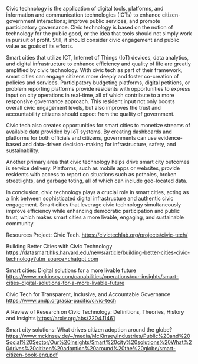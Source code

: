Civic technology is the application of digital tools, platforms, and information and communication technologies (ICTs) to enhance citizen-government interactions; improve public services, and promote participatory governance. Civic technology is based on the notion of technology for the public good, or the idea that tools should not simply work in pursuit of profit. Still, it should consider civic engagement and public value as goals of its efforts.

Smart cities that utilize ICT, Internet of Things (IoT) devices, data analytics, and digital infrastructure to enhance efficiency and quality of life are greatly amplified by civic technology. With civic tech as part of their framework, smart cities can engage citizens more deeply and foster co-creation of policies and services. Participatory budgeting platforms, digital petitions, or problem reporting platforms provide residents with opportunities to express input on city operations in real-time, all of which contribute to a more responsive governance approach. This resident input not only boosts overall civic engagement levels, but also improves the trust and accountability citizens should expect from the quality of government.

Civic tech also creates opportunities for smart cities to monetize streams of available data provided by IoT systems. By creating dashboards and platforms for both officials and citizens, governments can use evidence-based and data-driven decision-making for infrastructure, safety, and sustainability.

Another primary area that civic technology helps drive smart city outcomes is service delivery. Platforms, such as mobile apps or websites, provide residents with access to report on situations such as potholes, broken streetlights, and garbage toting, all of which can include geo-located data.

In conclusion, civic technology plays a crucial role in smart cities, acting as a link between sophisticated digital infrastructure and authentic civic engagement. Smart cities that leverage civic technology simultaneously improve efficiency while enhancing democratic participation and public trust, which makes smart cities a more livable, engaging, and sustainable community.

Resources
Project: Civic Tech. 
https://civictechlab.org/projects/civic-tech/

Building Better Cities with Civic Technology
https://datasmart.hks.harvard.edu/news/article/building-better-cities-civic-technology?utm_source=chatgpt.com

Smart cities: Digital solutions for a more livable future
https://www.mckinsey.com/capabilities/operations/our-insights/smart-cities-digital-solutions-for-a-more-livable-future

Civic Tech for Transparent, Inclusive, and Accountable Governance
https://www.undp.org/asia-pacific/civic-tech

A Review of Research on Civic Technology: Definitions, Theories, History and Insights
https://arxiv.org/abs/2204.11461

Smart city solutions: What drives citizen adoption around the globe?
https://www.mckinsey.de/~/media/McKinsey/Industries/Public%20and%20Social%20Sector/Our%20Insights/Smart%20city%20solutions%20What%20drives%20citizen%20adoption%20around%20the%20globe/smart-citizen-book-eng.pdf

